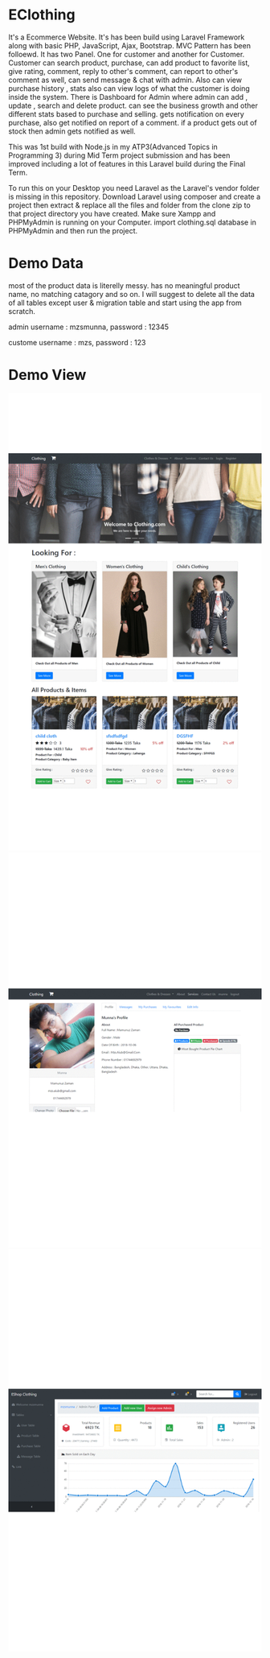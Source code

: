 # EClothing
It's a Ecommerce Website. It's has been build using Laravel Framework along with basic PHP, JavaScript, Ajax, Bootstrap. MVC Pattern has been folloewd. It has two Panel. One for customer and another for Customer. Customer can search product, purchase, can add product to favorite list,  give rating, comment, reply to other's comment, can report to other's comment as well, can send message &amp; chat with admin. Also can view purchase history , stats also can view logs of what the customer is doing inside the system. There is Dashboard for Admin where admin can add , update , search and delete product. can see the business growth and other different stats based  to purchase and selling.  gets notification on every purchase, also get notified on report of a comment. if a product gets out of stock then admin gets notified as well.

This was 1st build with Node.js in my ATP3(Advanced Topics in Programming 3) during Mid Term project submission and has been improved including a lot of features in this Laravel build during the Final Term.

To run this on your Desktop you need Laravel as the Laravel's vendor folder is missing in this repository. Download Laravel using composer and create a project then extract & replace all the files and folder from the clone zip to that project directory you have created. Make sure Xampp and PHPMyAdmin is running on your Computer. import clothing.sql database in PHPMyAdmin and then run the project.

# Demo Data

most of the product data is literelly messy. has no meaningful product name, no matching catagory and so on. I will suggest to delete all the data of all tables except user & migration table and start using the app from scratch.

admin username : mzsmunna, password : 12345

custome username : mzs, password : 123

# Demo View

<img src="demo/clothing-basic.gif" title="clothing.com"/>

<img src="demo/clothing-user.gif" title="clothing.com"/>

<img src="demo/clothing-admin.gif" title="clothing.com"/>
